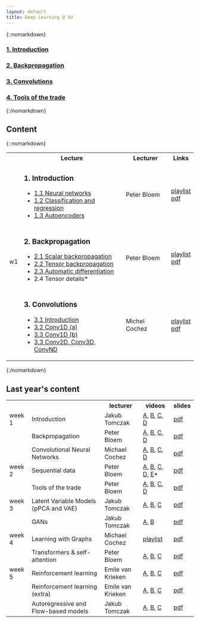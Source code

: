 ```yaml
---
layout: default
title: Deep Learning @ VU
---
```


{::nomarkdown}

<nav class="lectures">

<!-- NB: The course details should not be linked from the home page -->

<div class="l1"><a href="/introduction">
 <h3 class="red"><span>1. </span>Introduction</h3>
</a>
</div>

<div class="l2"><a href="/backpropagation">
 <h3 class="green"><span>2. </span>Backpropagation</h3>
</a>
</div>

<div class="l3"><a href="/cnns">
 <h3 class="orange"><span>3. </span>Convolutions</h3>
</a>
</div>

<div class="l4"><a href="/tools">
 <h3 class="red"><span>4. </span>Tools of the trade</h3>
</a>
</div>

</nav>

{:/nomarkdown}

## Content

{::nomarkdown}

<table class="overview">
	<colgroup>
		<col class="week">
		<col class="lecture">
		<col class="lecturer">
		<col class="links">
	</colgroup>

  <tr>
    <th></th>
    <th>Lecture</th>
    <th>Lecturer</th>
    <th>Links</th>
  </tr>
  
  <tr>

  <tr>
   <td rowspan="3">w1</td>
    <td>
      <h3>1. Introduction </h3>
      <ul class="videos">
      <li><a href="https://youtu.be/MrZvXcwQJdg?si=NAixo_xAw4NaKF2p">1.1 Neural networks</a></li>
      <li><a href="https://youtu.be/-JNj1legjHw?si=OYBCv5Ff4NcLlXZF">1.2 Classification and regression</a></li>
      <li><a href="https://youtu.be/M1hh8HcWEzk?si=BticX3KagaAZ6mxv">1.3 Autoencoders</a></li>
      </ul>
    </td>
    <td>Peter Bloem</td>
    <td><a href="https://www.youtube.com/watch?v=MrZvXcwQJdg&list=PLIXJ-Sacf8u53w3iLVjYImNXcLAPV2Do_&ab_channel=DLVU">playlist</a><br><a href="./pdf/lecture01.introduction.annotated.pdf">pdf</a> 
  </tr>
  <tr>
    <td>
      <h3>2. Backpropagation </h3>
      <ul class="videos">
      <li><a href="https://youtu.be/idO5r5eWIrw?si=l1KUrhEZBRoDSaKL">2.1 Scalar backpropagation</a></li>
      <li><a href="https://youtu.be/O-xs8IyP4bQ?si=DODii0mqPNCoTBhN">2.2 Tensor backpropagation</a></li>
      <li><a href="https://youtu.be/9H-o8wESCxI?si=Tns8MPA5AYB3v-Jh">2.3 Automatic differentiation</a></li>
      <li>2.4 Tensor details*</li>
      </ul>
    </td>
    <td>Peter Bloem</td>
    <td><a href="https://www.youtube.com/watch?v=idO5r5eWIrw&list=PLIXJ-Sacf8u7YQ77QmD5rFgAlDgFLqZ4b&index=4&ab_channel=DLVU">playlist</a><br><a href="./pdf/lecture02.backpropagation.annotated.pdf">pdf</a> 
  </tr>
  <tr>
    <td>
      <h3>3. Convolutions </h3>
      <ul class="videos">
      <li><a href="https://youtu.be/rOuF5r5GduQ?si=awc9yZ-EM_YQTMWB">3.1 Introduction</a></li>
      <li><a href="https://youtu.be/VQqayqUCTwM?si=XNNA51DLGM9xV3dm">3.2 Conv1D (a)</a></li>
      <li><a href="https://youtu.be/Q7KekwUricc?si=pdoiP9xa1f2dShxb">3.3 Conv1D (b)</a></li>
      <li><a href="https://youtu.be/2hS_54kgMHs?si=_N_-vXHfJFJQFmU7">3.3 Conv2D, Conv3D, ConvND</a></li>
      </ul>
    </td>
    <td>Michel Cochez</td>
    <td><a href="https://www.youtube.com/watch?v=rOuF5r5GduQ&list=PLIXJ-Sacf8u4koFI1FzdM6KYVDCLhaepZ&ab_channel=DLVU">playlist</a><br><a href="./pdf/lecture03.cnns.annotated.pdf">pdf</a> 
  </tr>
</table>
<!-- 
<table>
  <tr>
   <th></th>
    <th></th>
    <th>lecturer</th>
    <th></th>
  </tr>
  <tr>
    <td>week 1</td> 
    <td>Introduction</td> 
    <td>Peter Bloem</td>
    <td>
		<a class=" inline_disabled" href="https://www.youtube.com/watch?v=MrZvXcwQJdg&list=PLIXJ-Sacf8u53w3iLVjYImNXcLAPV2Do_&ab_channel=DLVU">playlist</a><br>
		<a href="/pdfs/dlvu.lecture01.pdf">pdf</a>
	</td> 
  </tr>
  <tr>
    <td></td>
    <td>Backpropagation</td> 
    <td>Peter Bloem</td>
  <td>
		<a class=" inline_disabled" href="https://www.youtube.com/watch?v=COhjLwjEpGM&list=PLIXJ-Sacf8u7YQ77QmD5rFgAlDgFLqZ4b&ab_channel=DLVU">playlist</a><br>
		<a href="/pdfs/dlvu.lecture02.pdf">pdf</a>
	</td> 
  </tr>
  <tr>
    <td></td> 
	<td>Convolutional Neural Networks</td> 
    <td>Michael Cochez</td>	
    <td>
		<a class=" inline_disabled" href="https://www.youtube.com/watch?v=rOuF5r5GduQ&list=PLIXJ-Sacf8u4koFI1FzdM6KYVDCLhaepZ&ab_channel=DLVU">playlist</a><br>
		<a href="/slides/dlvu.lecture03.pdf">pdf</a>
	</td>
  </tr>
 
</table> -->
{:/nomarkdown}

## Last year's content

<table>
  <tr>
   <th></th>
    <th></th>
    <th>lecturer</th>
    <th>videos</th>
    <th>slides</th>
  </tr>
  <tr>
    <td>week 1</td> 
    <td>Introduction</td> 
    <td>Jakub Tomczak</td>
    <td>
    <a class=" inline_disabled" href="https://youtu.be/vTyZH8oqTec">A</a>, <a class=" inline_disabled" href="https://youtu.be/i7-nhWSFsZ8">B</a>, <a class=" inline_disabled" href="https://youtu.be/uk3TGBQqMtU">C</a>, <a class=" inline_disabled" href="https://youtu.be/I5lJ7Z-rL1A">D</a> 
    </td> 
    <td>
    <a href="/slides/dlvu.lecture01.pdf">pdf</a>
    </td>
  </tr>
  <tr>
    <td></td>
    <td>Backpropagation</td> 
    <td>Peter Bloem</td>
  <td>
    <a class=" inline_disabled" href="https://youtu.be/COhjLwjEpGM">A</a>, <a class=" inline_disabled" href="https://youtu.be/7mTcWrnexkk">B</a>, <a class=" inline_disabled" href="https://youtu.be/dxZ8a-oIu7U">C</a>, <a class=" inline_disabled" href="https://youtu.be/UpLtbV4L6PI">D</a>
    </td> 
    <td>    <a href="/slides/dlvu.lecture02.pdf">pdf</a></td>
  </tr>
  <tr>
    <td></td> 
	<td>Convolutional Neural Networks</td> 
    <td>Michael Cochez</td>	
    <td>
    <a class=" inline_disabled" href="https://youtu.be/rOuF5r5GduQ">A</a>, <a class=" inline_disabled" href="https://youtu.be/VQqayqUCTwM">B</a>, <a class=" inline_disabled" href="https://youtu.be/Q7KekwUricc">C</a>, <a class=" inline_disabled" href="https://youtu.be/2hS_54kgMHs">D</a>
    </td> 
    <td>    <a href="/slides/dlvu.lecture03.pdf">pdf</a></td>
  </tr>
 <tr>
    <td>week 2 </td>
    <td>Sequential data</td>
    <td>Peter Bloem</td>
    <td>
    <a class=" inline_disabled" href="https://youtu.be/rK20XfDN1N4">A</a>, <a class=" inline_disabled" href="https://youtu.be/2JGlmBhQedk">B</a>, <a class=" inline_disabled" href="https://youtu.be/fbTCvvICk8M">C</a>, <a class=" inline_disabled" href="https://www.youtube.com/watch?v=rT77lBfAZm4&amp;ab_channel=DLVU">D</a>, <a class=" inline_disabled" href="https://youtu.be/csAlW9HmwAQ">E</a>*
    </td> 
    <td>    <a href="/slides/dlvu.lecture05.pdf">pdf</a></td>
  </tr>
  <tr>
    <td></td>    
    <td>Tools of the trade</td> 
	<td>Peter Bloem</td>
<td>
    <a class=" inline_disabled" href="https://youtu.be/EE5jTGP7wrM">A</a>, <a class=" inline_disabled" href="https://youtu.be/ixI83iX7TV4">B</a>, <a class=" inline_disabled" href="https://youtu.be/uEvvs2YCxQk">C</a>, <a class=" inline_disabled" href="https://youtu.be/mX92C0s0q1Y">D</a>
    </td> 
    <td>    <a href="/slides/dlvu.lecture04.pdf">pdf</a></td>
  </tr>
  <tr>
    <td>week 3 </td> 
    <td>Latent Variable Models (pPCA and VAE)</td> 
    <td>Jakub Tomczak</td>
    <td>
    <a class=" inline_disabled" href="https://youtu.be/EfOZQvSCDsE">A</a>, <a class=" inline_disabled" href="https://youtu.be/BTUehwU_5Uo">B</a>, <a class=" inline_disabled" href="https://youtu.be/ywNkaCdr6nA">C</a>
    </td> 
    <td>    <a href="/slides/dlvu.lecture06.pdf">pdf</a></td>
  </tr>
  <tr>
    <td></td> 
    <td>GANs</td> 
    <td>Jakub Tomczak</td>
    <td>
    <a class=" inline_disabled" href="https://youtu.be/2nqtz3GzybQ">A</a>, <a class=" inline_disabled" href="https://youtu.be/Ydk-GqUMQQM">B</a>
    </td> 
    <td>    <a href="/slides/dlvu.lecture07.pdf">pdf</a></td>
  </tr>
  <tr>
    <td>week 4</td> 
    <td>Learning with Graphs</td>
	    <td>Michael Cochez</td>
    <td>
    <a href="https://www.youtube.com/playlist?list=PLIXJ-Sacf8u5IU-oyWn5bwF6c8XcR1TAR">playlist</a>
    </td> 
    <td>    <a href="/slides/dlvu.lecture08.pdf">pdf</a></td>
  </tr>
  <tr>
    <td></td>
    <td>Transformers & self-attention</td> 
    <td>Peter Bloem</td>
    <td><a class=" inline_disabled" href="https://youtu.be/KmAISyVvE1Y">A</a>, <a class=" inline_disabled" href="https://youtu.be/oUhGZMCTHtI">B</a>, <a class=" inline_disabled" href="https://youtu.be/MN__lSncZBs">C</a></td> 
    <td><a href="/slides/dlvu.lecture12.pdf">pdf</a></td>
  </tr>
<tr>
    <td>week 5</td> 
    <td>Reinforcement learning</td> 
	    <td>Emile van Krieken</td>
    <td>
    <a class=" inline_disabled" href="https://www.youtube.com/watch?v=t1I4NQTRXA0">A</a>, <a class=" inline_disabled" href="https://www.youtube.com/watch?v=6KzJ1bpcNC4">B</a>, <a class=" inline_disabled" href="https://www.youtube.com/watch?v=PikByfX0p80">C</a>
    </td> 
    <td>    <a href="/slides/dlvu.lecture09.pdf">pdf</a></td>
  </tr>
  <tr>
    <td></td>
	<td>Reinforcement learning (extra)</td>
    <td>Emile van Krieken</td> 
    <td>
    <a class=" inline_disabled" href="https://www.youtube.com/watch?v=mCVkLU2x4xY">A</a>, <a class=" inline_disabled" href="https://www.youtube.com/watch?v=ItI_gMuT5hw">B</a>, <a class=" inline_disabled" href="https://www.youtube.com/watch?v=zNCq1r4qI4Q">C</a>
    </td> 
    <td>    <a href="/slides/dlvu.lecture11.pdf">pdf</a></td>
  </tr>
  <tr>
    <td></td>
	<td>Autoregressive and Flow-based models</td> 
	<td>Jakub Tomczak</td>
    <td>
    <a class=" inline_disabled" href="https://youtu.be/_VPnu55UMCk">A</a>, <a class=" inline_disabled" href="https://youtu.be/d_h6kY0s9yI">B</a>, <a class=" inline_disabled" href="https://youtu.be/Rhx6W3dGvK8">C</a>
    </td> 
    <td>    <a href="/slides/dlvu.lecture10.pdf">pdf</a></td>
  </tr>
</table>